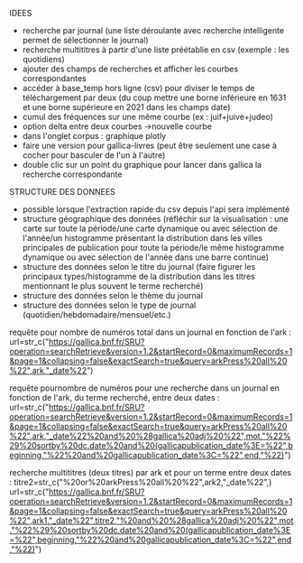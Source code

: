IDEES

- recherche par journal (une liste déroulante avec recherche intelligente permet de sélectionner le journal)
- recherche multititres à partir d'une liste préétablie en csv (exemple : les quotidiens)
- ajouter des champs de recherches et afficher les courbes correspondantes
- accéder à base_temp hors ligne (csv) pour diviser le temps de téléchargement par deux (du coup mettre une borne inférieure en 1631 et une borne supérieure en 2021 dans les champs date)
- cumul des fréquences sur une même courbe (ex : juif+juive+judeo)
- option delta entre deux courbes ->nouvelle courbe
- dans l'onglet corpus : graphique plotly
- faire une version pour gallica-livres (peut être seulement une case à cocher pour basculer de l'un à l'autre)
- double clic sur un point du graphique pour lancer dans gallica la recherche correspondante

STRUCTURE DES DONNEES
- possible lorsque l'extraction rapide du csv depuis l'api sera implémenté
- structure géographique des données (réfléchir sur la visualisation : une carte sur toute la période/une carte dynamique ou avec sélection de l'année/un histogramme présentant la distribution dans les villes principales de publication pour toute la période/le même histogramme dynamique ou avec sélection de l'année dans une barre continue)
- structure des données selon le titre du journal (faire figurer les principaux types/histogramme de la distribution dans les titres mentionnant le plus souvent le terme recherché)
- structure des données selon le thème du journal
- structure des données selon le type de journal (quotidien/hebdomadaire/mensuel/etc.)


requête pour nombre de numéros total dans un journal en fonction de l'ark : url=str_c("https://gallica.bnf.fr/SRU?operation=searchRetrieve&version=1.2&startRecord=0&maximumRecords=1&page=1&collapsing=false&exactSearch=true&query=arkPress%20all%20%22",ark,"_date%22")

requête pournombre de numéros pour une recherche dans un journal en fonction de l'ark, du terme recherché, entre deux dates : url=str_c("https://gallica.bnf.fr/SRU?operation=searchRetrieve&version=1.2&startRecord=0&maximumRecords=1&page=1&collapsing=false&exactSearch=true&query=arkPress%20all%20%22",ark,"_date%22%20and%20%28gallica%20adj%20%22",mot,"%22%29%20sortby%20dc.date%20and%20(gallicapublication_date%3E=%22",beginning,"%22%20and%20gallicapublication_date%3C=%22",end,"%22)")

recherche multititres (deux titres) par ark et pour un terme entre deux dates : 
titre2=str_c("%20or%20arkPress%20all%20%22",ark2,"_date%22",)
url=str_c("https://gallica.bnf.fr/SRU?operation=searchRetrieve&version=1.2&startRecord=0&maximumRecords=1&page=1&collapsing=false&exactSearch=true&query=arkPress%20all%20%22",ark1,"_date%22",titre2,"%20and%20%28gallica%20adj%20%22",mot,"%22%29%20sortby%20dc.date%20and%20(gallicapublication_date%3E=%22",beginning,"%22%20and%20gallicapublication_date%3C=%22",end,"%22)")
